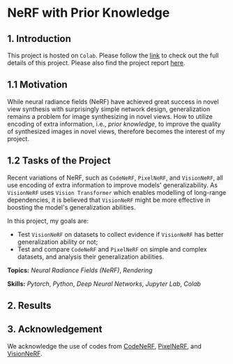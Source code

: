 # NeRF with Prior Knowledge

## 1. Introduction

This project is hosted on `Colab`. Please follow the [link](https://drive.google.com/drive/folders/1oJkk1f5hWw_F-ndAl_hFj6-5HYAAj4gq?usp=sharing) to check out the full details of this project. Please also find the project report [here](CMPT985_Final_Report.pdf).

## 1.1 Motivation

While neural radiance fields (NeRF) have achieved great success in novel view synthesis with surprisingly simple network design, generalization remains a problem for image synthesizing in novel views. How to utilize encoding of extra information, i.e., _prior knowledge_, to improve the quality of synthesized images in novel views, therefore becomes the interest of my project.

## 1.2 Tasks of the Project

Recent variations of NeRF, such as `CodeNeRF`, `PixelNeRF`, and `VisionNeRF`, all use encoding of extra information to improve models' generalizability. As `VisionNeRF` uses `Vision Transformer` which enables modelling of long-range dependencies, it is believed that `VisionNeRF` might be more effective in boosting the model's generalization abilities.

In this project, my goals are:

- Test `VisionNeRF` on datasets to collect evidence if `VisionNeRF` has better generalization ability or not;
- Test and compare `CodeNeRF` and `PixelNeRF` on simple and complex datasets, and analysis their generalization abilities.

**Topics:** _Neural Radiance Fields (NeRF)_, _Rendering_

**Skills:** _Pytorch_, _Python_, _Deep Neural Networks_, _Jupyter Lab_, _Colab_

## 2. Results

## 3. Acknowledgement

We acknowledge the use of codes from [CodeNeRF](https://github.com/wbjang/code-nerf), [PixelNeRF](https://github.com/sxyu/pixel-nerf), and [VisionNeRF](https://github.com/ken2576/vision-nerf).

